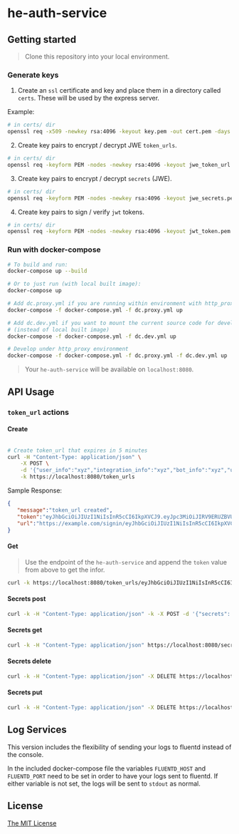 # he-auth-service

## Getting started

> Clone this repository into your local environment.

### Generate keys

1. Create an `ssl` certificate and key and place them in a directory called `certs`. These will be used by the express server.

  Example:

  ```bash
  # in certs/ dir
  openssl req -x509 -newkey rsa:4096 -keyout key.pem -out cert.pem -days 9999
  ```

2. Create key pairs to encrypt / decrypt JWE `token_urls`.

  ```bash
  # in certs/ dir
  openssl req -keyform PEM -nodes -newkey rsa:4096 -keyout jwe_token_url.pem -pubkey -out jwe_token_url_pub.pem
  ```

3. Create key pairs to encrypt / decrypt `secrets` (JWE).

  ```bash
  # in certs/ dir
  openssl req -keyform PEM -nodes -newkey rsa:4096 -keyout jwe_secrets.pem -pubkey -out jwe_secrets_pub.pem
  ```

4. Create key pairs to sign / verify `jwt` tokens.

  ```bash
  # in certs/ dir
  openssl req -keyform PEM -nodes -newkey rsa:4096 -keyout jwt_token.pem -pubkey -out jwt_token_pub.pem
  ```

### Run with docker-compose

```bash
# To build and run:
docker-compose up --build

# Or to just run (with local built image):
docker-compose up

# Add dc.proxy.yml if you are running within environment with http_proxy
docker-compose -f docker-compose.yml -f dc.proxy.yml up

# Add dc.dev.yml if you want to mount the current source code for development
# (instead of local built image)
docker-compose -f docker-compose.yml -f dc.dev.yml up

# Develop under http_proxy environment
docker-compose -f docker-compose.yml -f dc.proxy.yml -f dc.dev.yml up
```

> Your `he-auth-service` will be available on `localhost:8080`.

## API Usage

### `token_url` actions

#### Create

```bash

# Create token_url that expires in 5 minutes
curl -H "Content-Type: application/json" \
    -X POST \
    -d '{"user_info":"xyz","integration_info":"xyz","bot_info":"xyz","url_props": {"ttl": 300}}' \
    -k https://localhost:8080/token_urls

```

Sample Response:

```json
{
   "message":"token_url created",
   "token":"eyJhbGciOiJIUzI1NiIsInR5cCI6IkpXVCJ9.eyJpc3MiOiJIRV9ERUZBVUxUX0lTU1VFUiIsImF1ZCI6WyJIRV9ERUZBVUxUX0FVRElFTkNFIl0sImlhdCI6MTQ3NDczNDM3My43NjksImp0aSI6IjRiYjllNTIyLThmZjYtNGZmYS1iYzU2LTg0ZmU2NTZjYzQ2ZCIsImJvdF9pbmZvIjoieHl6IiwidXNlcl9pbmZvIjoieHl6IiwiaW50ZWdyYXRpb25faW5mbyI6Inh5eiIsImV4cCI6MTQ3NDczNDM3OC43Njl9.mD-iKAj5CfnT0215oi3W8wrXaLORKk-SApAFreC_B00",
   "url":"https://example.com/signin/eyJhbGciOiJIUzI1NiIsInR5cCI6IkpXVCJ9.eyJpc3MiOiJIRV9ERUZBVUxUX0lTU1VFUiIsImF1ZCI6WyJIRV9ERUZBVUxUX0FVRElFTkNFIl0sImlhdCI6MTQ3NDczNDM3My43NjksImp0aSI6IjRiYjllNTIyLThmZjYtNGZmYS1iYzU2LTg0ZmU2NTZjYzQ2ZCIsImJvdF9pbmZvIjoieHl6IiwidXNlcl9pbmZvIjoieHl6IiwiaW50ZWdyYXRpb25faW5mbyI6Inh5eiIsImV4cCI6MTQ3NDczNDM3OC43Njl9.mD-iKAj5CfnT0215oi3W8wrXaLORKk-SApAFreC_B00"
}
```

#### Get

> Use the endpoint of the `he-auth-service` and append the `token` value from above to get the infor.

```bash
curl -k https://localhost:8080/token_urls/eyJhbGciOiJIUzI1NiIsInR5cCI6IkpXVCJ9.eyJpc3MiOiJIRV9ERUZBVUxUX0lTU1VFUiIsImF1ZCI6WyJIRV9ERUZBVUxUX0FVRElFTkNFIl0sImlhdCI6MTQ3NDczNDM3My43NjksImp0aSI6IjRiYjllNTIyLThmZjYtNGZmYS1iYzU2LTg0ZmU2NTZjYzQ2ZCIsImJvdF9pbmZvIjoieHl6IiwidXNlcl9pbmZvIjoieHl6IiwiaW50ZWdyYXRpb25faW5mbyI6Inh5eiIsImV4cCI6MTQ3NDczNDM3OC43Njl9.mD-iKAj5CfnT0215oi3W8wrXaLORKk-SApAFreC_B00
```

#### Secrets post

```bash
curl -k -H "Content-Type: application/json" -k -X POST -d '{"secrets": {"password": "xy888z"}, "user_info": {"id": "hello"}, "integration_name": {"name": "efve"} }' https://localhost:8080/secrets
```

#### Secrets get

```bash
curl -k -H "Content-Type: application/json" https://localhost:8080/secrets/hello/efve
```

#### Secrets delete

```bash
curl -k -H "Content-Type: application/json" -X DELETE https://localhost:8080/secrets/hello/efve
```

#### Secrets put

```bash
curl -k -H "Content-Type: application/json" -X DELETE https://localhost:8080/secrets/hello/efve
```

## Log Services
This version includes the flexibility of sending your logs to fluentd instead of the console.

In the included docker-compose file the variables `FLUENTD_HOST` and `FLUENTD_PORT` need to be set in order to have your logs sent to fluentd. If either variable is not set, the logs will be sent to `stdout` as normal.

## License

[The MIT License](/LICENSE) 
